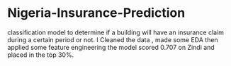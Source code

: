 # Nigeria-Insurance-Prediction
classification model to determine if a building will have an insurance claim during a certain period or not. I Cleaned the data , made some EDA then applied some feature engineering the model scored 0.707 on Zindi and placed in the top 30%.
